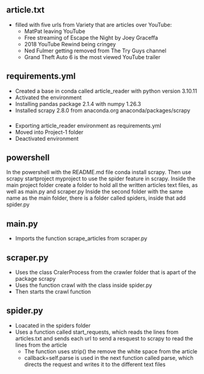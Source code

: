 ## article.txt
- filled with five urls from Variety that are articles over YouTube:
    - MatPat leaving YouTube
    - Free streaming of Escape the Night by Joey Graceffa
    - 2018 YouTube Rewind being cringey
    - Ned Fulmer getting removed from The Try Guys channel
    - Grand Theft Auto 6 is the most viewed YouTube trailer

## requirements.yml
- Created a base in conda called article_reader with python version 3.10.11
- Activated the environment
- Installing pandas package 2.1.4 with numpy 1.26.3
- Installed scrapy 2.8.0 from anaconda.org anaconda/packages/scrapy
###
- Exporting article_reader environment as requirements.yml
- Moved into Project-1 folder
- Deactivated environment

## powershell

In the powershell with the README.md file conda install scrapy.
Then use scrapy startproject myproject to use the spider feature in scrapy.
Inside the main project folder create a folder to hold all the written articles text files, as well as main.py and scraper.py
Inside the second folder with the same name as the main folder, there is a folder called spiders, inside that add spider.py

## main.py
- Imports the function scrape_articles from scraper.py

## scraper.py
- Uses the class CralerProcess from the crawler folder that is apart of the package scrapy
- Uses the function crawl with the class inside spider.py
- Then starts the crawl function

## spider.py
- Loacated in the spiders folder
- Uses a function called start_requests, which reads the lines from articles.txt and sends each url to send a resquest to scrapy to read the lines from the article
    - The function uses strip() the remove the white space from the article
    - callback=self.parse is used in the next function called parse, which directs the request and writes it to the different text files